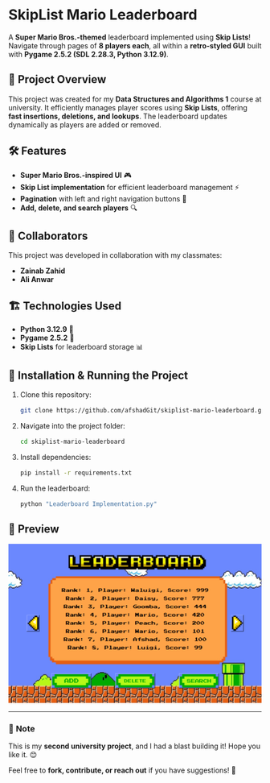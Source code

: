 # SkipList Mario Leaderboard

A **Super Mario Bros.-themed** leaderboard implemented using **Skip Lists**! Navigate through pages of **8 players each**, all within a **retro-styled GUI** built with **Pygame 2.5.2 (SDL 2.28.3, Python 3.12.9)**.

## 📜 Project Overview
This project was created for my **Data Structures and Algorithms 1** course at university. It efficiently manages player scores using **Skip Lists**, offering **fast insertions, deletions, and lookups**. The leaderboard updates dynamically as players are added or removed.

## 🛠️ Features
- **Super Mario Bros.-inspired UI** 🎮
- **Skip List implementation** for efficient leaderboard management ⚡
- **Pagination** with left and right navigation buttons 📜
- **Add, delete, and search players** 🔍

## 👥 Collaborators
This project was developed in collaboration with my classmates:
- **Zainab Zahid**
- **Ali Anwar**

## 🏗️ Technologies Used
- **Python 3.12.9** 🐍
- **Pygame 2.5.2** 🎨
- **Skip Lists** for leaderboard storage 📊

## 🚀 Installation & Running the Project
1. Clone this repository:
   ```sh
   git clone https://github.com/afshadGit/skiplist-mario-leaderboard.git
   ```
2. Navigate into the project folder:
   ```sh
   cd skiplist-mario-leaderboard
   ```
3. Install dependencies:
   ```sh
   pip install -r requirements.txt
   ```
4. Run the leaderboard:
   ```sh
   python "Leaderboard Implementation.py"
   ```

## 📸 Preview
![Leaderboard Preview](DSA%20Project%20-%20Sample%20image.png)

---
### 📌 **Note**
This is my **second university project**, and I had a blast building it! Hope you like it. 😊

Feel free to **fork, contribute, or reach out** if you have suggestions! 🚀

